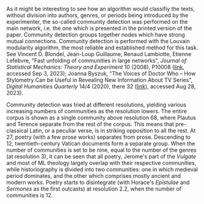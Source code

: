 <p>As it might be interesting to see how an algorithm would classifiy the texts, without division into authors, genres, or periods being introduced by the experimenter, the so-called community detection was performed on the main network, i.e. the one which is presented in the printed version of the paper. Community detection groups together nodes which have strong mutual connections. Community detection is performed with the Louvain modularity algorithm, the most reliable and established method for this task. See Vincent D. Blondel, Jean-Loup Guillaume, Renaud Lambiotte, Etienne Lefebvre, "Fast unfolding of communities in large networks", <i>Journal of Statistical Mechanics: Theory and Experiment</i> 10 (2008), P10008 (<a href="https://arxiv.org/pdf/0803.0476.pdf">link<a/>, accessed Sep 3, 2023); Joanna Byszuk, "The Voices of Doctor Who – How Stylometry Can be Useful in Revealing New Information About TV Series", <i>Digital Humanities Quarterly</i> 14/4 (2020), there 32 (<a href="http://www.digitalhumanities.org/dhq/vol/14/4/000499/000499.html">link</a>), accessed Aug 28, 2023).</p>
<p>Community detection was tried at different resolutions, yielding various increasing numbers of communities as the resolution lowers. The entire corpus is shown as a single community above resolution 68, where Plautus and Terence separate from the rest of the corpus. This means that pre-classical Latin, or a peculiar verse, is in striking opposition to all the rest. At 27, poetry (with a few prose works) separates from prose. Descending to 12, twentieth-century Vatican documents form a separate group. When the number of communities is set to be nine, equal to the number of the genres (at resolution 3), it can be seen that all poetry, Jerome's part of the <i>Vulgate</i> and most of ML theology largely overlap with their respective communities, while historiography is divided into two communities: one in which medieval period dominates, and the other which comprises mostly ancient and modern works. Poetry starts to disintegrate (with Horace's <i>Epistulae</i> and <i>Sermones</i> as the first outcasts) at resolution 2.2, when the number of communities is 12.</p>
